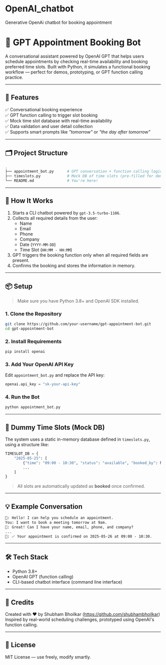 # OpenAI_chatbot
Generative OpenAi chatbot for booking appointment

# 🤖 GPT Appointment Booking Bot

A conversational assistant powered by OpenAI GPT that helps users schedule appointments by checking real-time availability and booking preferred time slots. Built with Python, it simulates a functional booking workflow — perfect for demos, prototyping, or GPT function calling practice.

---

## 🧠 Features

✅ Conversational booking experience  
✅ GPT function calling to trigger slot booking  
✅ Mock time slot database with real-time availability  
✅ Data validation and user detail collection  
✅ Supports smart prompts like _"tomorrow"_ or _"the day after tomorrow"_

---

## 🗂 Project Structure

```bash
.
├── appointment_bot.py      # GPT conversation + function calling logic
├── timeslots.py            # Mock DB of time slots (pre-filled for demo)
└── README.md               # You're here!
```

---

## 🚀 How It Works

1. Starts a CLI chatbot powered by `gpt-3.5-turbo-1106`.
2. Collects all required details from the user:
   - Name
   - Email
   - Phone
   - Company
   - Date (`YYYY-MM-DD`)
   - Time Slot (`HH:MM - HH:MM`)
3. GPT triggers the booking function only when all required fields are present.
4. Confirms the booking and stores the information in memory.

---

## 📦 Setup

> Make sure you have Python 3.8+ and OpenAI SDK installed.

### 1. Clone the Repository
```bash
git clone https://github.com/your-username/gpt-appointment-bot.git
cd gpt-appointment-bot
```

### 2. Install Requirements
```bash
pip install openai
```

### 3. Add Your OpenAI API Key
Edit `appointment_bot.py` and replace the API key:

```python
openai.api_key = "sk-your-api-key"
```

### 4. Run the Bot
```bash
python appointment_bot.py
```

---

## 📅 Dummy Time Slots (Mock DB)

The system uses a static in-memory database defined in `timeslots.py`, using a structure like:

```python
TIMESLOT_DB = {
    "2025-05-25": [
        {"time": "09:00 - 10:30", "status": "available", "booked_by": None},
        ...
    ]
}
```

> All slots are automatically updated as **booked** once confirmed.

---

## 💡 Example Conversation

```txt
🤖: Hello! I can help you schedule an appointment.
You: I want to book a meeting tomorrow at 9am.
🤖: Great! Can I have your name, email, phone, and company?
...
🤖: ✅ Your appointment is confirmed on 2025-05-26 at 09:00 - 10:30.
```

---

## 🛠️ Tech Stack

- Python 3.8+
- OpenAI GPT (function calling)
- CLI-based chatbot interface (command line interface)

---

## 🙌 Credits

Created with ❤️ by Shubham Bhoilkar (https://github.com/shubhambhoilkar)  
Inspired by real-world scheduling challenges, prototyped using OpenAI's function calling.

---

## 📄 License

MIT License — use freely, modify smartly.

